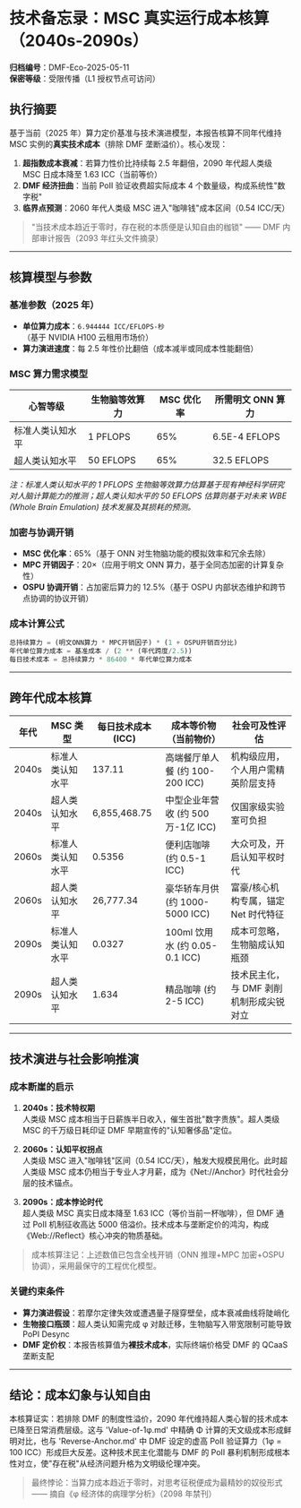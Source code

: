 # 技术备忘录：MSC 真实运行成本核算（2040s-2090s）

**归档编号**：DMF-Eco-2025-05-11  
**保密等级**：受限传播（L1 授权节点可访问）

## 执行摘要

基于当前（2025 年）算力定价基准与技术演进模型，本报告核算不同年代维持 MSC 实例的**真实技术成本**（排除 DMF 垄断溢价）。核心发现：

1. **超指数成本衰减**：若算力性价比持续每 2.5 年翻倍，2090 年代超人类级 MSC 日成本降至 1.63 ICC（当前等价）
2. **DMF 经济扭曲**：当前 PoII 验证收费超实际成本 4 个数量级，构成系统性"数字税"
3. **临界点预测**：2060 年代人类级 MSC 进入"咖啡钱"成本区间（0.54 ICC/天）

> "当技术成本趋近于零时，存在税的本质便是认知自由的枷锁" —— DMF 内部审计报告（2093 年红头文件摘录）

---

## 核算模型与参数

### 基准参数（2025 年）

- **单位算力成本**：`6.944444 ICC/EFLOPS-秒`（基于 NVIDIA H100 云租用市场价）
- **算力演进速度**：每 2.5 年性价比翻倍（成本减半或同成本性能翻倍）

### MSC 算力需求模型

| 心智等级         | 生物脑等效算力 | MSC 优化率 | 所需明文 ONN 算力 |
| ---------------- | -------------- | ---------- | ----------------- |
| 标准人类认知水平 | 1 PFLOPS       | 65%        | 6.5E-4 EFLOPS     |
| 超人类认知水平   | 50 EFLOPS      | 65%        | 32.5 EFLOPS       |

_注：标准人类认知水平的 1 PFLOPS 生物脑等效算力估算基于现有神经科学研究对人脑计算能力的推测；超人类认知水平的 50 EFLOPS 估算则基于对未来 WBE (Whole Brain Emulation) 技术发展及其损耗的预测。_

### 加密与协调开销

- **MSC 优化率**：65%（基于 ONN 对生物脑功能的模拟效率和冗余去除）
- **MPC 开销因子**：20×（应用于明文 ONN 算力，基于全同态加密的计算复杂性）
- **OSPU 协调开销**：占加密后算力的 12.5%（基于 OSPU 内部状态维护和跨节点协调的协议开销）

### 成本计算公式

```python
总持续算力 = (明文ONN算力 * MPC开销因子) * (1 + OSPU开销百分比)
年代单位算力成本 = 基准成本 / (2 ** (年代跨度/2.5))
每日技术成本 = 总持续算力 * 86400 * 年代单位算力成本
```

---

## 跨年代成本核算

| 年代  | MSC 类型         | 每日技术成本 (ICC) | 成本等价物（当前物价） | 社会可及性评估                          |
| ----- | ---------------- | ------------------ | ---------------------- | --------------------------------------- |
| 2040s | 标准人类认知水平 | 137.11             | 高端餐厅单人餐 (约 100-200 ICC) | 机构级应用，个人用户需精英阶层支持      |
| 2040s | 超人类认知水平   | 6,855,468.75       | 中型企业年营收 (约 500万-1亿 ICC) | 仅国家级实验室可负担                    |
| 2060s | 标准人类认知水平 | 0.5356             | 便利店咖啡 (约 0.5-1 ICC) | 大众可及，开启认知平权时代              |
| 2060s | 超人类认知水平   | 26,777.34          | 豪华轿车月供 (约 1000-5000 ICC) | 富豪/核心机构专属，锚定 Net 时代特征    |
| 2090s | 标准人类认知水平 | 0.0327             | 100ml 饮用水 (约 0.05-0.1 ICC) | 成本可忽略，生物脑成认知瓶颈            |
| 2090s | 超人类认知水平   | 1.634              | 精品咖啡 (约 2-5 ICC) | 技术民主化，与 DMF 剥削机制形成尖锐对立 |

---

## 技术演进与社会影响推演

### 成本断崖的启示

1. **2040s：技术特权期**  
   人类级 MSC 成本相当于日薪族半日收入，催生首批"数字贵族"。超人类级 MSC 的千万级日耗印证 DMF 早期宣传的"认知奢侈品"定位。

2. **2060s：认知平权拐点**  
   人类级 MSC 进入"咖啡钱"区间（0.54 ICC/天），触发大规模民用化。此时超人类级 MSC 成本仍相当于专业人才月薪，成为《Net://Anchor》时代社会分层的技术锚点。

3. **2090s：成本悖论时代**  
   超人类级 MSC 真实日成本降至 1.63 ICC（等价当前一杯咖啡），但 DMF 通过 PoII 机制征收高达 5000 倍溢价。技术成本与垄断定价的鸿沟，构成《Web://Reflect》核心冲突的物质基础。

> 成本核算注记：上述数值已包含全栈开销（ONN 推理+MPC 加密+OSPU 协调），采用最保守的工程优化模型。

### 关键约束条件

- **算力演进假设**：若摩尔定律失效或遭遇量子隧穿壁垒，成本衰减曲线将陡峭化
- **生物接口瓶颈**：超人类认知需完成 φ 对敲迁移，生物脑写入带宽限制可能导致 PoPI Desync
- **DMF 定价权**：本报告核算值为**裸技术成本**，实际终端价格受 DMF 的 QCaaS 垄断支配

---

## 结论：成本幻象与认知自由

本核算证实：若排除 DMF 的制度性溢价，2090 年代维持超人类心智的技术成本已降至日常消费层级。这与 'Value-of-1φ.md' 中精确 Φ 计算的天文级成本形成鲜明对比，也与 'Reverse-Anchor.md' 中 DMF 设定的虚高 PoII 验证算力（1φ = 100 ICC）形成巨大反差。这种技术民主化潜能与 DMF 的 PoII 暴利机制形成根本性对立，使"存在税"从经济问题升格为文明级伦理冲突。

> 最终悖论：当算力成本趋近于零时，对思考征税便成为最精妙的奴役形式 —— 摘自《φ 经济体的病理学分析》（2098 年禁刊）
